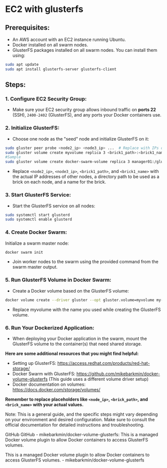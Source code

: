 # EC2 with glusterfs

## Prerequisites:

- An AWS account with an EC2 instance running Ubuntu.
- Docker installed on all swarm nodes.
- GlusterFS packages installed on all swarm nodes. You can install them using:

```bash
sudo apt update
sudo apt install glusterfs-server glusterfs-client
```

## Steps:

### 1. Configure EC2 Security Group:

- Make sure your EC2 security group allows inbound traffic on **ports 22** (SSH), `2400-2402` (GlusterFS), and any ports your Docker containers use.

### 2. Initialize GlusterFS:

- Choose one node as the "seed" node and initialize GlusterFS on it:

```bash
sudo gluster peer probe <node2_ip> <node3_ip> ...  # Replace with IPs of other nodes
sudo gluster volume create myvolume replica 3 <brick1_path>:<brick1_name>  # Replace with actual paths and names
#Sample
sudo gluster volume create docker-swarm-volume replica 3 manager01:/gluster/volumes
```

- Replace `<node2_ip>`, `<node3_ip>`, `<brick1_path>`, and `<brick1_name>` with the actual IP addresses of other nodes, a directory path to be used as a brick on each node, and a name for the brick.

### 3. Start GlusterFS Service:

- Start the GlusterFS service on all nodes:

```Bash
sudo systemctl start glusterd
sudo systemctl enable glusterd
```

### 4. Create Docker Swarm:

Initialize a swarm master node:

```Bash
docker swarm init
```

- Join worker nodes to the swarm using the provided command from the swarm master output.

### 5. Run GlusterFS Volume in Docker Swarm:

- Create a Docker volume based on the GlusterFS volume:

```Bash
docker volume create --driver gluster --opt gluster.volume=myvolume my-gluster-volume
```

- Replace myvolume with the name you used while creating the GlusterFS volume.

### 6. Run Your Dockerized Application:

- When deploying your Docker application in the swarm, mount the GlusterFS volume to the container(s) that need shared storage.

**Here are some additional resources that you might find helpful:**

- Setting up GlusterFS: https://access.redhat.com/products/red-hat-storage/
- Docker Swarm with GlusterFS: https://github.com/mikebarkmin/docker-volume-glusterfs (This guide uses a different volume driver setup)
- Docker documentation on volumes: https://docs.docker.com/storage/volumes/

**Remember to replace placeholders like `<node_ip>`, `<brick_path>`, and `<brick_name>` with your actual values.**

Note: This is a general guide, and the specific steps might vary depending on your environment and desired configuration. Make sure to consult the official documentation for detailed instructions and troubleshooting.

GitHub
GitHub - mikebarkmin/docker-volume-glusterfs: This is a managed Docker volume plugin to allow Docker containers to access GlusterFS volumes.

This is a managed Docker volume plugin to allow Docker containers to access GlusterFS volumes. - mikebarkmin/docker-volume-glusterfs
